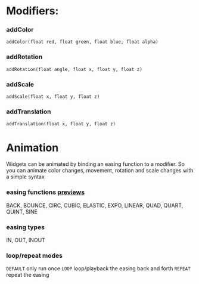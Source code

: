 # Modifiers:

### addColor
`addColor(float red, float green, float blue, float alpha)`

### addRotation
`addRotation(float angle, float x, float y, float z)`

### addScale
`addScale(float x, float y, float z)`

### addTranslation
`addTranslation(float x, float y, float z)`



# Animation

Widgets can be animated by binding an easing function to a modifier. So you can animate color changes, movement, rotation and scale changes with a simple syntax

### easing functions [previews](http://easings.net/)
BACK, BOUNCE, CIRC, CUBIC, ELASTIC, EXPO, LINEAR, QUAD, QUART, QUINT, SINE

### easing types
IN, OUT, INOUT

### loop/repeat modes
`DEFAULT` only run once 
`LOOP` loop/playback the easing back and forth
`REPEAT` repeat the easing
